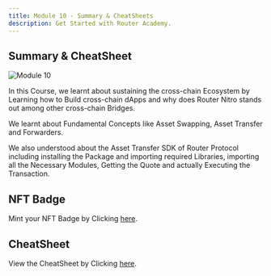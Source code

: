 ```yaml
---
title: Module 10 - Summary & CheatSheets
description: Get Started with Router Academy.
---
```


## Summary & CheatSheet

![Module 10](https://github.com/ShivankK26/Router-Academy-Courses/assets/115289871/68e96a1d-f27b-4000-8075-4c05f2432106)

In this Course, we learnt about sustaining the cross-chain Ecosystem by Learning how to Build cross-chain dApps and why does Router Nitro stands out among other cross-chain Bridges.

We learnt about Fundamental Concepts like Asset Swapping, Asset Transfer and Forwarders.

We also understood about the Asset Transfer SDK of Router Protocol including installing the Package and importing required Libraries, importing all the Necessary Modules, Getting the Quote and actually Executing the Transaction.

## NFT Badge

Mint your NFT Badge by Clicking [here](https://nft-badge-one.vercel.app/).

## CheatSheet

View the CheatSheet by Clicking [here](https://drive.google.com/drive/u/2/folders/16qfP5Dz8r03ALD6ZNTWMzxGnE7giSbDL).